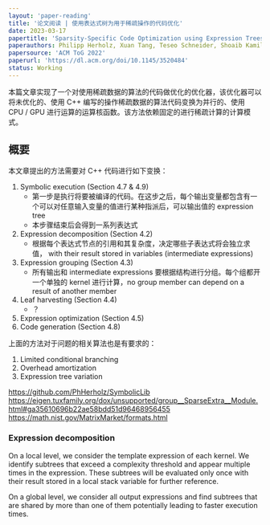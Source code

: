 ```yaml
---
layout: 'paper-reading'
title: '论文阅读 | 使用表达式树为用于稀疏操作的代码优化'
date: 2023-03-17
papertitle: 'Sparsity-Specific Code Optimization using Expression Trees'
paperauthors: Philipp Herholz, Xuan Tang, Teseo Schneider, Shoaib Kamil, Daniele Panozzo, Olga Sorkine-Hornung
papersource: 'ACM ToG 2022'
paperurl: 'https://dl.acm.org/doi/10.1145/3520484'
status: Working
---
```


本篇文章实现了一个对使用稀疏数据的算法的代码做优化的优化器，该优化器可以将未优化的、使用 C++ 编写的操作稀疏数据的算法代码变换为并行的、使用 CPU / GPU 进行运算的运算核函数。该方法依赖固定的进行稀疏计算的计算模式。

## 概要

本文章提出的方法需要对 C++ 代码进行如下变换：
1. Symbolic execution (Section 4.7 & 4.9)
   - 第一步是执行将要被编译的代码。在这步之后，每个输出变量都包含有一个可以对任意输入变量的值进行某种指派后，可以输出值的 expression tree
   - 本步骤结束后会得到一系列表达式
2. Expression decomposition (Section 4.2)
   - 根据每个表达式节点的引用和其复杂度，决定哪些子表达式将会独立求值， with their result stored in variables (intermediate expressions)
4. Expression grouping (Section 4.3)
   - 所有输出和 intermediate expressions 要根据结构进行分组。每个组都开一个单独的 kernel 进行计算，no group member can depend on a result of another member
5. Leaf harvesting (Section 4.4)
   - ？
7. Expression optimization (Section 4.5)
8. Code generation (Section 4.8)

上面的方法对于问题的相关算法也是有要求的：
1. Limited conditional branching
2. Overhead amortization
3. Expression tree variation



https://github.com/PhHerholz/SymbolicLib
https://eigen.tuxfamily.org/dox/unsupported/group__SparseExtra__Module.html#ga35610696b22ae58bdd51d96468956455
https://math.nist.gov/MatrixMarket/formats.html

### Expression decomposition

On a local level, we consider the template expression of each kernel. We identify subtrees that exceed a complexity threshold and appear multiple times in the expression. These subtrees will be evaluated only once with their result stored in a local stack variable for further reference.

On a global level, we consider all output expressions and find subtrees that are shared by more than one of them potentially leading to faster execution times.